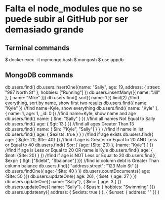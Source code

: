 # Falta el node_modules que no se puede subir al GitHub por ser demasiado grande

## Terminal commands

$ docker exec -it mymongo bash
$ mongosh
$ use appdb

## MongoDB commands

db.users.find()
db.users.insertOne({name: "Sally", age: 19, address: { street: "987 North St" }, hobbies: ["Running"] })
db.users.insertMany([{ name: "Jill" }, { name: "Mike" }])
db.users.find().sort({ name: 1 }).limit(2)                          //find everything, sort by name, show first two results
db.users.find({ name: "Kyle" })                                     //find name=Kyle, show everything
db.users.find({ name: "Kyle" }, { name: 1, age: 1, _id: 0 })        //find name=Kyle, show name and age
db.users.find({ name: { $ne: "Sally" }  })                          //find all names Not Equal to Sally
db.users.find({ age: { $gt: 13  }  })                               //find all ages Greater Than 13
db.users.find({ name: { $in: ["Kyle", "Sally"] } } )                //find if name in list
db.users.find({ age: { $exists: true } } )                          //find if age exists
db.users.find({ age: { $gte: 20, $lte: 40} })                       //find if age is Greater or Equal to 20 AND Less or Equal to 40
db.users.find({ $or: [ {age: {$lte: 20} }, {name: "Kyle"} ] })      //find if age is Less or Equal to 20 OR name is Kyle
db.users.find({ age: { $not:  {$lte: 20} }  })                      //find if age is NOT Less or Equal to 20
db.users.find({ $expr: { $gt: ["$debt", "$balance"] }})             //find id column debt is Greater Than column balance
db.users.find({ "address.street": "123 Main St" })
db.users.findOne({ age: { $lte: 40 } })
db.users.countDocuments({ age: {$lte: 50 }})
db.users.updateOne({ age: 26}, { $set: { age: 27 } })
db.users.updateOne({ name: "Sally"}, { $inc: { age: 3 } })
db.users.updateOne({ name: "Sally"}. { $push: { hobbies: "Swimming" }})
db.users.updateany({ address: { $exists: true } }, { $unset: { address: "" }} )
